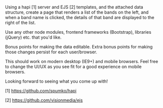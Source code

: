 Using a hapi [1] server and EJS [2] templates, and the attached data structure, create a page that renders a list of the bands on the left, and when a band name is clicked, the details of that band are displayed to the right of the list.

Use any other node modules, frontend frameworks (Bootstrap), libraries (jQuery) etc. that you'd like.

Bonus points for making the data editable. Extra bonus points for making those changes persist for each user/browser.

This should work on modern desktop (IE9+) and mobile browsers. Feel free to change the UI/UX as you see fit for a good experience on mobile browsers.

Looking forward to seeing what you come up with!

[1] https://github.com/spumko/hapi

[2] https://github.com/visionmedia/ejs
